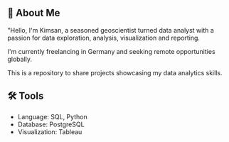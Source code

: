 ## 👋 About Me 
"Hello, I'm Kimsan, a seasoned geoscientist turned data analyst with a passion for data exploration, analysis, visualization and reporting.  

I'm currently freelancing in Germany and seeking remote opportunities globally.

This is a repository to share projects showcasing my data analytics skills.


## 🛠️ Tools
+ Language: SQL, Python
+ Database: PostgreSQL
+ Visualization: Tableau

<!--
**KimsanMak/kimsanmak** is a ✨ _special_ ✨ repository because its `README.md` (this file) appears on your GitHub profile.

Here are some ideas to get you started:

- 🔭 I’m currently working on ...
- 🌱 I’m currently learning ...
- 👯 I’m looking to collaborate on ...
- 🤔 I’m looking for help with ...
- 💬 Ask me about ...
- 📫 How to reach me: ...
- 😄 Pronouns: ...
- ⚡ Fun fact: ...
-->

